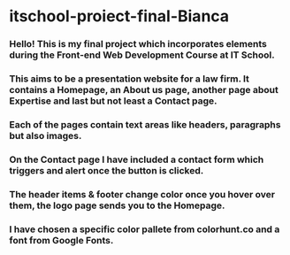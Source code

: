 # itschool-proiect-final-Bianca

### Hello! This is my final project which incorporates elements during the Front-end Web Development Course at IT School.
### This aims to be a presentation website for a law firm. It contains a Homepage, an About us page, another page about Expertise and last but not least a Contact page.
### Each of the pages contain text areas like headers, paragraphs but also images.
### On the Contact page I have included a contact form which triggers and alert once the button is clicked.
### The header items & footer change color once you hover over them, the logo page sends you to the Homepage.
### I have chosen a specific color pallete from colorhunt.co and a font from Google Fonts.



